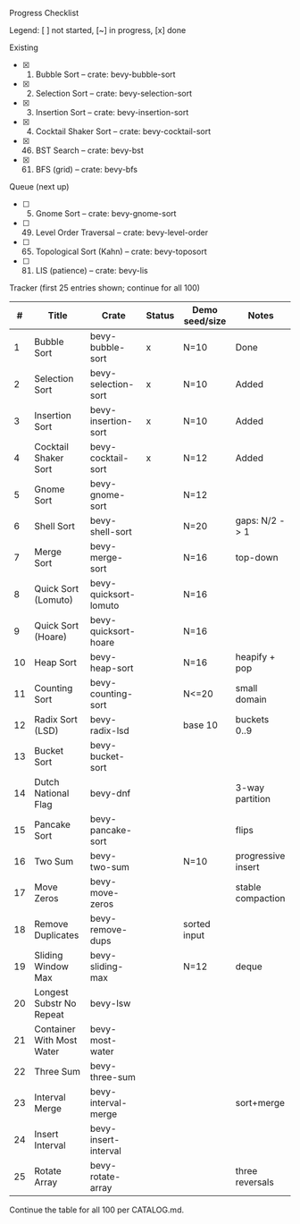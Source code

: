 Progress Checklist

Legend: [ ] not started, [~] in progress, [x] done

Existing
- [x] 1) Bubble Sort – crate: bevy-bubble-sort
- [x] 2) Selection Sort – crate: bevy-selection-sort
- [x] 3) Insertion Sort – crate: bevy-insertion-sort
- [x] 4) Cocktail Shaker Sort – crate: bevy-cocktail-sort
- [x] 46) BST Search – crate: bevy-bst
- [x] 61) BFS (grid) – crate: bevy-bfs

Queue (next up)
- [ ] 5) Gnome Sort – crate: bevy-gnome-sort
- [ ] 49) Level Order Traversal – crate: bevy-level-order
- [ ] 65) Topological Sort (Kahn) – crate: bevy-toposort
- [ ] 81) LIS (patience) – crate: bevy-lis

Tracker (first 25 entries shown; continue for all 100)

| # | Title | Crate | Status | Demo seed/size | Notes |
|---|-------|-------|--------|----------------|-------|
| 1 | Bubble Sort | bevy-bubble-sort | x | N=10 | Done |
| 2 | Selection Sort | bevy-selection-sort | x | N=10 | Added |
| 3 | Insertion Sort | bevy-insertion-sort | x | N=10 | Added |
| 4 | Cocktail Shaker Sort | bevy-cocktail-sort | x | N=12 | Added |
| 5 | Gnome Sort | bevy-gnome-sort |  | N=12 |  |
| 6 | Shell Sort | bevy-shell-sort |  | N=20 | gaps: N/2 -> 1 |
| 7 | Merge Sort | bevy-merge-sort |  | N=16 | top-down |
| 8 | Quick Sort (Lomuto) | bevy-quicksort-lomuto |  | N=16 |  |
| 9 | Quick Sort (Hoare) | bevy-quicksort-hoare |  | N=16 |  |
| 10 | Heap Sort | bevy-heap-sort |  | N=16 | heapify + pop |
| 11 | Counting Sort | bevy-counting-sort |  | N<=20 | small domain |
| 12 | Radix Sort (LSD) | bevy-radix-lsd |  | base 10 | buckets 0..9 |
| 13 | Bucket Sort | bevy-bucket-sort |  |  |  |
| 14 | Dutch National Flag | bevy-dnf |  |  | 3-way partition |
| 15 | Pancake Sort | bevy-pancake-sort |  |  | flips |
| 16 | Two Sum | bevy-two-sum |  | N=10 | progressive insert |
| 17 | Move Zeros | bevy-move-zeros |  |  | stable compaction |
| 18 | Remove Duplicates | bevy-remove-dups |  | sorted input |  |
| 19 | Sliding Window Max | bevy-sliding-max |  | N=12 | deque |
| 20 | Longest Substr No Repeat | bevy-lsw |  |  |  |
| 21 | Container With Most Water | bevy-most-water |  |  |  |
| 22 | Three Sum | bevy-three-sum |  |  |  |
| 23 | Interval Merge | bevy-interval-merge |  |  | sort+merge |
| 24 | Insert Interval | bevy-insert-interval |  |  |  |
| 25 | Rotate Array | bevy-rotate-array |  |  | three reversals |

Continue the table for all 100 per CATALOG.md.
